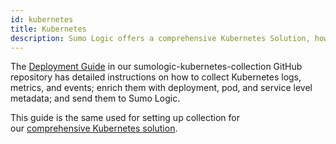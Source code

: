 ```yaml
---
id: kubernetes
title: Kubernetes
description: Sumo Logic offers a comprehensive Kubernetes Solution, however, if you only want to know how to set up collection you can follow our deployment guide referenced in this document.
---
```


The [Deployment Guide](https://github.com/SumoLogic/sumologic-kubernetes-collection/tree/main/deploy#deployment-guide) in our sumologic-kubernetes-collection GitHub repository has detailed instructions on how to collect Kubernetes logs, metrics, and events; enrich them with deployment, pod, and service level metadata; and send them to Sumo Logic.

This guide is the same used for setting up collection for our [comprehensive Kubernetes solution](/docs/observability/kubernetes). 

